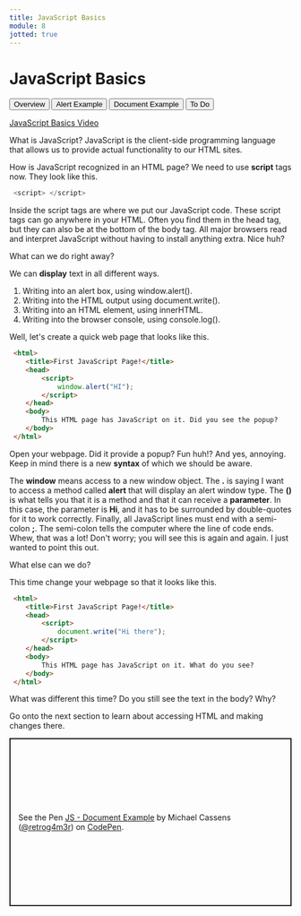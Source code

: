 ```yaml
---
title: JavaScript Basics
module: 8
jotted: true
---
```


# JavaScript Basics

<div class="tab">
  <button class="tablinks active" onclick="openTab(event, 'Overview')">Overview</button>
   <button class="tablinks" onclick="openTab(event, 'HTML')">Alert Example</button>
   <button class="tablinks" onclick="openTab(event, 'Document')">Document Example</button>
   <button class="tablinks" onclick="openTab(event, 'ToDo')">To Do</button>
    
</div>

<!-- Tab content -->
<div id="Overview" class="tabcontent" style="display:block">
<!-- video -->
<p><a href="//www.youtube.com/embed/Gf_fmLtMiI4" data-lity>JavaScript Basics Video</a></p>

<p>What is JavaScript? JavaScript is the client-side programming language that allows us to provide actual functionality to our HTML sites.</p>

<p>How is JavaScript recognized in an HTML page? We need to use <b>script</b> tags now. They look like this.</p>

<div class="tabhtml" markdown="1">

```js
 <script> </script>
```

</div>

<p>Inside the script tags are where we put our JavaScript code. These script tags can go anywhere in your HTML. Often you find them in the head tag, but they can also be at the bottom of the body tag. All major browsers read and interpret JavaScript without having to install anything extra. Nice huh?</p>

<p>What can we do right away?</p>

<p>We can <b>display</b> text in all different ways.</p>

<ol>
<li>Writing into an alert box, using window.alert().</li>
<li>Writing into the HTML output using document.write().</li>
<li>Writing into an HTML element, using innerHTML.</li>
<li>Writing into the browser console, using console.log().</li>
</ol>

</div>

<div id="HTML" class="tabcontent">

<p>Well, let's create a quick web page that looks like this.</p>

<div class="tabhtml" markdown="1">

```html
 <html>
    <title>First JavaScript Page!</title>
    <head>
        <script>
            window.alert("HI");
        </script>
    </head>
    <body>
        This HTML page has JavaScript on it. Did you see the popup?
    </body>
 </html>
```

</div>

<p>Open your webpage. Did it provide a popup? Fun huh!? And yes, annoying. Keep in mind there is a new <b>syntax</b> of which we should be aware.</p>

<p>The <b>window</b> means access to a new window object. The <b>.</b> is saying I want to access a method called <b>alert</b> that will display an alert window type. The <b>()</b> is what tells you that it is a method and that it can receive a <b>parameter</b>. In this case, the parameter is <b>Hi</b>, and it has to be surrounded by double-quotes for it to work correctly. Finally, all JavaScript lines must end with a semi-colon <b>;</b>. The semi-colon tells the computer where the line of code ends. Whew, that was a lot! Don't worry; you will see this is again and again. I just wanted to point this out.</p>

<p>What else can we do?</p>

</div>

<div id="Document" class="tabcontent">

This time change your webpage so that it looks like this.

<div class="tabhtml" markdown="1">

```html
 <html>
    <title>First JavaScript Page!</title>
    <head>
        <script>
            document.write("Hi there");
        </script>
    </head>
    <body>
        This HTML page has JavaScript on it. What do you see?
    </body>
 </html>
```

</div>

What was different this time? Do you still see the text in the body? Why?

Go onto the next section to learn about accessing HTML and making changes there.

</div>
<div id="ToDo" class="tabcontent">
<p class="codepen" data-height="600" data-default-tab="html,result" data-slug-hash="gOxPMwq" data-editable="true" data-user="retrog4m3r" style="height: 300px; box-sizing: border-box; display: flex; align-items: center; justify-content: center; border: 2px solid; margin: 1em 0; padding: 1em;">
  <span>See the Pen <a href="https://codepen.io/retrog4m3r/pen/gOxPMwq">
  JS - Document Example</a> by Michael Cassens (<a href="https://codepen.io/retrog4m3r">@retrog4m3r</a>)
  on <a href="https://codepen.io">CodePen</a>.</span>
</p>
<script async src="https://cpwebassets.codepen.io/assets/embed/ei.js"></script>
</div>